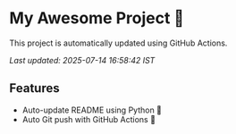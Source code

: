 # My Awesome Project 🚀

This project is automatically updated using GitHub Actions.

_Last updated: 2025-07-14 16:58:42 IST_

## Features
- Auto-update README using Python 🐍
- Auto Git push with GitHub Actions 🤖
